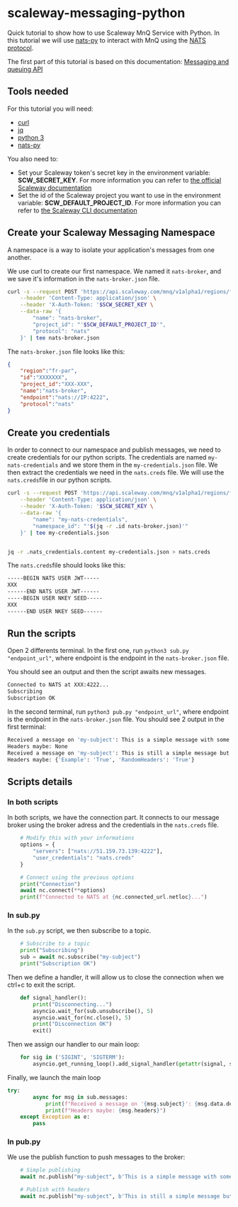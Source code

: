 # scaleway-messaging-python

Quick tutorial to show how to use Scaleway MnQ Service with Python. In this tutorial we will use [nats-py](https://github.com/nats-io/nats.py) to interact with MnQ using the [NATS protocol](https://nats.io/).

The first part of this tutorial is based on this documentation: [Messaging and queuing API](https://developers.scaleway.com/en/products/messaging_and_queuing/api/v1alpha1/)

## Tools needed

For this tutorial you will need:

- [curl](https://curl.se/)
- [jq](https://stedolan.github.io/jq/)
- [python 3](https://www.python.org/downloads/)
- [nats-py](https://github.com/nats-io/nats.py)

You also need to:

- Set your Scaleway token's secret key in the environment variable: **SCW_SECRET_KEY**. For more information you can refer to [the official Scaleway documentation](https://www.scaleway.com/en/docs/console/my-project/how-to/generate-api-key/)
- Set the id of the Scaleway project you want to use in the environment variable: **SCW_DEFAULT_PROJECT_ID**. For more information you can refer to [the Scaleway CLI documentation](https://github.com/scaleway/scaleway-cli/blob/master/docs/commands/config.md)

## Create your Scaleway Messaging Namespace

A namespace is a way to isolate your application's messages from one another.

We use curl to create our first namespace. We named it `nats-broker`, and we save it's information in the `nats-broker.json` file.

```bash
curl -s --request POST 'https://api.scaleway.com/mnq/v1alpha1/regions/fr-par/namespaces' \
    --header 'Content-Type: application/json' \
    --header 'X-Auth-Token: '$SCW_SECRET_KEY \
    --data-raw '{
        "name": "nats-broker",
        "project_id": "'$SCW_DEFAULT_PROJECT_ID'",
        "protocol": "nats"
    }' | tee nats-broker.json
```

The `nats-broker.json` file looks like this:

```json
{
    "region":"fr-par",
    "id":"XXXXXXX",
    "project_id":"XXX-XXX",
    "name":"nats-broker",
    "endpoint":"nats://IP:4222",
    "protocol":"nats"
}
```

## Create you credentials

In order to connect to our namespace and publish messages, we need to create credentials for our python scripts.
The credentials are named `my-nats-credentials` and we store them in the `my-credentials.json` file.
We then extract the credentials we need in the `nats.creds` file. We will use the `nats.creds`file in our python scripts.

```bash
curl -s --request POST 'https://api.scaleway.com/mnq/v1alpha1/regions/fr-par/credentials' \
    --header 'Content-Type: application/json' \
    --header 'X-Auth-Token: '$SCW_SECRET_KEY \
    --data-raw '{
        "name": "my-nats-credentials",
        "namespace_id": "'$(jq -r .id nats-broker.json)'"
    }' | tee my-credentials.json


jq -r .nats_credentials.content my-credentials.json > nats.creds
```

The `nats.creds`file should looks like this:

```bash
-----BEGIN NATS USER JWT-----
XXX
------END NATS USER JWT------
-----BEGIN USER NKEY SEED-----
XXX
------END USER NKEY SEED------
```

## Run the scripts

Open 2 differents terminal. In the first one, run `python3 sub.py "endpoint_url"`, where endpoint is the endpoint in the `nats-broker.json` file.

You should see an output and then the script awaits new messages.

```bash
Connected to NATS at XXX:4222...
Subscribing
Subscription OK
```

In the second terminal, run `python3 pub.py "endpoint_url"`, where endpoint is the endpoint in the `nats-broker.json` file.
You should see 2 output in the first terminal:

```bash
Received a message on 'my-subject': This is a simple message with some datas
Headers maybe: None
Received a message on 'my-subject': This is still a simple message but with some headers inside
Headers maybe: {'Example': 'True', 'RandomHeaders': 'True'}
```

## Scripts details

### In both scripts

In both scripts, we have the connection part. It connects to our message broker using the broker adress and the credentials in the `nats.creds` file.

```python
    # Modify this with your informations
    options = {
        "servers": ["nats://51.159.73.139:4222"],
        "user_credentials": "nats.creds"
    }

    # Connect using the previous options
    print("Connection")
    await nc.connect(**options)
    print(f"Connected to NATS at {nc.connected_url.netloc}...")

```

### In sub.py

In the `sub.py` script, we then subscribe to a topic.

```python
    # Subscribe to a topic
    print("Subscribing")
    sub = await nc.subscribe("my-subject")
    print("Subscription OK")
```

Then we define a handler, it will allow us to close the connection when we ctrl+c to exit the script.

```python
    def signal_handler():
        print("Disconnecting...")
        asyncio.wait_for(sub.unsubscribe(), 5)
        asyncio.wait_for(nc.close(), 5)
        print("Disconnection OK")
        exit()
```

Then we assign our handler to our main loop:

```python
    for sig in ('SIGINT', 'SIGTERM'):
        asyncio.get_running_loop().add_signal_handler(getattr(signal, sig), signal_handler)
```

Finally, we launch the main loop

```python
try:
        async for msg in sub.messages:
            print(f"Received a message on '{msg.subject}': {msg.data.decode()}")
            print(f"Headers maybe: {msg.headers}")
    except Exception as e:
        pass
```

### In pub.py

We use the publish function to push messages to the broker:

```python
    # Simple publishing
    await nc.publish("my-subject", b'This is a simple message with some datas')

    # Publish with headers
    await nc.publish("my-subject", b'This is still a simple message but with some headers inside', headers={'Example':'True','RandomHeaders':'True'})
```
